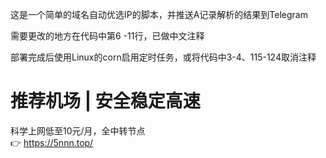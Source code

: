   这是一个简单的域名自动优选IP的脚本，并推送A记录解析的结果到Telegram

  需要更改的地方在代码中第6 -11行，已做中文注释


  部署完成后使用Linux的corn启用定时任务，或将代码中3-4、115-124取消注释</br>


  # 推荐机场 | 安全稳定高速
  科学上网低至10元/月，全中转节点</br>
  👉 https://5nnn.top/
